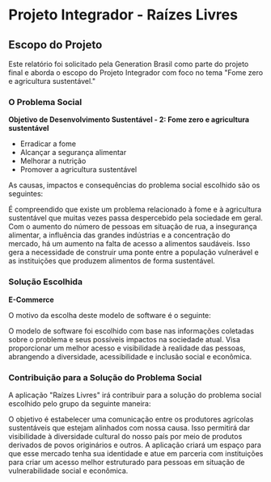 # Projeto Integrador - Raízes Livres

## Escopo do Projeto

Este relatório foi solicitado pela Generation Brasil como parte do projeto final e aborda o escopo do Projeto Integrador com foco no tema "Fome zero e agricultura sustentável."

### O Problema Social

**Objetivo de Desenvolvimento Sustentável - 2: Fome zero e agricultura sustentável**
- Erradicar a fome
- Alcançar a segurança alimentar
- Melhorar a nutrição
- Promover a agricultura sustentável

As causas, impactos e consequências do problema social escolhido são os seguintes:

É compreendido que existe um problema relacionado à fome e à agricultura sustentável que muitas vezes passa despercebido pela sociedade em geral. Com o aumento do número de pessoas em situação de rua, a insegurança alimentar, a influência das grandes indústrias e a concentração do mercado, há um aumento na falta de acesso a alimentos saudáveis. Isso gera a necessidade de construir uma ponte entre a população vulnerável e as instituições que produzem alimentos de forma sustentável.

### Solução Escolhida

**E-Commerce**

O motivo da escolha deste modelo de software é o seguinte:

O modelo de software foi escolhido com base nas informações coletadas sobre o problema e seus possíveis impactos na sociedade atual. Visa proporcionar um melhor acesso e visibilidade à realidade das pessoas, abrangendo a diversidade, acessibilidade e inclusão social e econômica.

### Contribuição para a Solução do Problema Social

A aplicação "Raízes Livres" irá contribuir para a solução do problema social escolhido pelo grupo da seguinte maneira:

O objetivo é estabelecer uma comunicação entre os produtores agrícolas sustentáveis que estejam alinhados com nossa causa. Isso permitirá dar visibilidade à diversidade cultural do nosso país por meio de produtos derivados de povos originários e outros. A aplicação criará um espaço para que esse mercado tenha sua identidade e atue em parceria com instituições para criar um acesso melhor estruturado para pessoas em situação de vulnerabilidade social e econômica.
